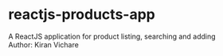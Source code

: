 # reactjs-products-app
A ReactJS application for product listing, searching and adding
<br>
Author: Kiran Vichare
